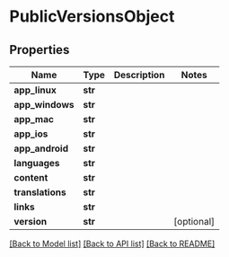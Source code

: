 # PublicVersionsObject

## Properties
Name | Type | Description | Notes
------------ | ------------- | ------------- | -------------
**app_linux** | **str** |  | 
**app_windows** | **str** |  | 
**app_mac** | **str** |  | 
**app_ios** | **str** |  | 
**app_android** | **str** |  | 
**languages** | **str** |  | 
**content** | **str** |  | 
**translations** | **str** |  | 
**links** | **str** |  | 
**version** | **str** |  | [optional] 

[[Back to Model list]](../README.md#documentation-for-models) [[Back to API list]](../README.md#documentation-for-api-endpoints) [[Back to README]](../README.md)


